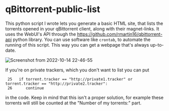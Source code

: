 # qBittorrent-public-list
This python script I wrote lets you generate a basic HTML site, that lists the torrents opened in your qBittorrent client, along with their magnet-links. It uses the WebUI's API through the https://github.com/rmartin16/qbittorrent-api python library. You can use software like `crontab`, to automate the running of this script. This way you can get a webpage that's always up-to-date.

![Screenshot from 2022-10-14 22-46-55](https://user-images.githubusercontent.com/25381594/195940759-2428a0a5-5bf4-4755-a2bd-eaa32a87c9de.png)

If you're on private trackers, which you don't want to list you can put
```
 25   if torrent.tracker == "http://private1.tracker" or torrent.tracker == "http://private2.tracker":
 26      continue
```
in the code. Keep in mind that this isn't a proper solution, for example these torrents will still be counted at the "Number of my torrents:" part.
